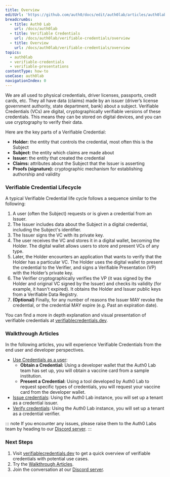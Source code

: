 ```yaml
---
title: Overview
editUrl: 'https://github.com/auth0/docs/edit/auth0lab/articles/auth0lab/verifiable-credentials/overview.md'
breadcrumbs:
  - title: Auth0 Lab
    url: /docs/auth0lab
  - title: Verifiable Credentials
    url: /docs/auth0lab/verifiable-credentials/overview
  - title: Overview
    url: /docs/auth0lab/verifiable-credentials/overview
topics:
  - auth0lab
  - verifiable-credentials
  - verifiable-presentations
contentType: how-to
useCase: auth0lab
navigationIndex: 0
---
```


We are all used to physical credentials, driver licenses, passports, credit cards, etc. They all have data (claims) made by an issuer (driver’s license government authority, state department, bank) about a subject. Verifiable Credentials (VCs) are digital, cryptographically verifiable versions of these credentials. This means they can be stored on digital devices, and you can use cryptography to verify their data.

Here are the key parts of a Verifiable Credential:

* __Holder:__ the entity that controls the credential, most often this is the Subject
* __Subject:__ the entity which claims are made about
* __Issuer:__ the entity that created the credential
* __Claims:__ attributes about the Subject that the Issuer is asserting
* __Proofs (signature):__ cryptographic mechanism for establishing authorship and validity

### Verifiable Credential Lifecycle

A typical Verifiable Credential life cycle follows a sequence similar to the following:

1. A user (often the Subject) requests or is given a credential from an Issuer.
2. The Issuer includes data about the Subject in a digital credential, including the Subject's identifier.
3. The Issuer signs the VC with its private key.
4. The user receives the VC and stores it in a digital wallet, becoming the Holder. The digital wallet allows users to store and present VCs of any type.
5. Later, the Holder encounters an application that wants to verify that the Holder has a particular VC. The Holder uses the digital wallet to present the credential to the Verifier, and signs a Verifiable Presentation (VP) with the Holder’s private key.
6. The Verifier cryptographically verifies the VP (it was signed by the Holder and original VC signed by the Issuer) and checks its validity (for example, it hasn't expired). It obtains the Holder and Issuer public keys from a Verifiable Data Registry.
7. __(Optional)__ Finally, for any number of reasons the Issuer MAY revoke the credential, or the credential MAY expire (e.g. Past an expiration date).

You can find a more in depth explanation and visual presentation of verifiable credentials at [verifiablecredentials.dev](https://verifiablecredentials.dev/).

### Walkthrough Articles

In the following articles, you will experience Verifiable Credentials from the end user and developer perspectives.

* [Use Credentials as a user](/auth0lab/verifiable-credentials/end-user-experience):
  * __Obtain a Credential:__ Using a developer wallet that the Auth0 Lab team has set up, you will obtain a vaccine card from a sample institution.
  * __Present a Credential:__ Using a tool developed by Auth0 Lab to request specific types of credentials, you will request your vaccine card from the developer wallet.
* [Issue credentials](/auth0lab/verifiable-credentials/issue-credentials): Using the Auth0 Lab instance, you will set up a tenant as a credential issuer.
* [Verify credentials](/auth0lab/verifiable-credentials/verify-credentials): Using the Auth0 Lab instance, you will set up a tenant as a credential verifier.

::: note
If you encounter any issues, please raise them to the Auth0 Labs team by heading to our [Discord server](https://auth0lab.com/chat).
:::

### Next Steps

1. Visit [verifiablecredentials.dev](https://verifiablecredentials.dev/) to get a quick overview of verifiable credentials with potential use cases.
2. Try the [Walkthrough Articles](#walkthrough-articles).
3. Join the conversation at our [Discord server](https://auth0lab.com/chat).
